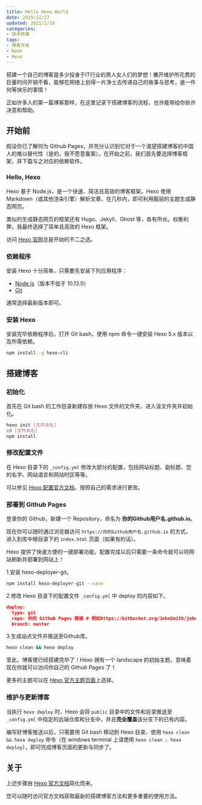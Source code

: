 ```yaml
---
title: Hello Hexo World
date: 2019/12/27
updated: 2021/2/19
categories:
- 技术琐事
tags:
- 博客开发
- Node
- Hexo
---
```

搭建一个自己的博客是多少投身于IT行业的男人女人们的梦想！撇开维护所花费的巨量时间开销不看，能够在网络上划得一片净土去传递自己的故事与思考，是一件何等快乐的事情！

正如许多人的第一篇博客那样，在这里记录下搭建博客的流程，也许能带给你些许决意和帮助。

## 开始前

假设你已了解何为 Github Pages，并充分认识到它对于一个渴望搭建博客的中国人的难以替代性（是的，我不愿意备案）。在开始之前，我们首先要选择博客框架，并下载与之对应的依赖软件。

### Hello, Hexo

Hexo 基于 Node.js，是一个快速、简洁且高效的博客框架。Hexo 使用 Markdown（或其他渲染引擎）解析文章，在几秒内，即可利用靓丽的主题生成静态网页。

类似的生成静态网页的框架还有 Hugo、Jekyll、Ghost 等，各有所长。权衡利弊，我最终选择了简单且高效的 Hexo 框架。

访问 [Hexo 官网](https://hexo.io/zh-cn)总是开始的不二之选。

### 依赖程序

安装 Hexo 十分简单，只需要先安装下列应用程序：

- [Node.js](https://nodejs.org/en/)（版本不低于 10.13.0）
- [Git](https://git-scm.com/)

通常选择最新版本即可。

### 安装 Hexo

安装完毕依赖程序后，打开 Git bash，使用 npm 命令一键安装 Hexo 5.x 版本以及所需依赖。

``` bash
npm install -g hexo-cli
```

## 搭建博客

### 初始化

首先在 Git bash 的工作目录新建存放 Hexo 文件的文件夹，进入该文件夹并初始化。

``` bash
hexo init [文件夹名]
cd [文件夹名]
npm install
```

### 修改配置文件

在 Hexo 目录下的 `_config.yml` 修改大部分的配置，包括网站标题、副标题、您的名字、网站语言和网站时区等等。

可以参见 [Hexo 配置官方文档](https://hexo.io/zh-cn/docs/configuration)，按照自己的需求进行更改。

### 部署到 Github Pages

登录你的 Github，新建一个 Repository，命名为 **你的Github用户名.github.io**。

现在你可以随时通过浏览器访问 `https://你的Github用户名.github.io` 的方式，进入到库中根目录下的 `index.html` 页面（如果有的话）。

Hexo 提供了快速方便的一键部署功能，配置完成以后只需要一条命令就可以将网站刷新并部署到网站上！

1.安装 hexo-deployer-git。

``` bash
npm install hexo-deployer-git --save
```

2.修改 Hexo 目录下的配置文件 `_config.yml` 中 deploy 的内容如下。

``` json
deploy:
  type: git
  repo: 你的 Github Pages 链接 # 例如https://bitbucket.org/JohnSmith/johnsmith.bitbucket.io
  branch: master
```

3.生成站点文件并推送至Github库。

``` bash
hexo clean && hexo deploy
```

至此，博客便已经搭建完毕了！Hexo 拥有一个 landscape 的初始主题，意味着现在你就可以访问你自己的 Github Pages 了！

更多的主题可以在 [Hexo 官方主题页面](https://hexo.io/themes)上选择。

### 维护与更新博客

当执行 `hexo deploy` 时，Hexo 会将 `public` 目录中的文件和目录推送至 `_config.yml` 中指定的远端仓库和分支中，并且**完全覆盖**该分支下的已有内容。

编写好博客推送以后，只需要用 Git bash 移动到 Hexo 目录，使用 `hexo clean && hexo deploy` 命令（在 windows terminal 上请使用 `hexo clean ; hexo deploy`），即可完成博客页面的更新与同步了。

## 关于

上述步骤由 [Hexo 官方文档](https://hexo.io/docs/)简化而来。

您可以随时访问官方文档获取最新的搭建博客方法和更多重要的使用方法。
